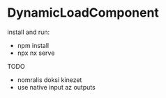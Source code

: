 # DynamicLoadComponent

install and run:

- npm install
- npx nx serve

TODO

- nomralis doksi kinezet
- use native input az outputs
